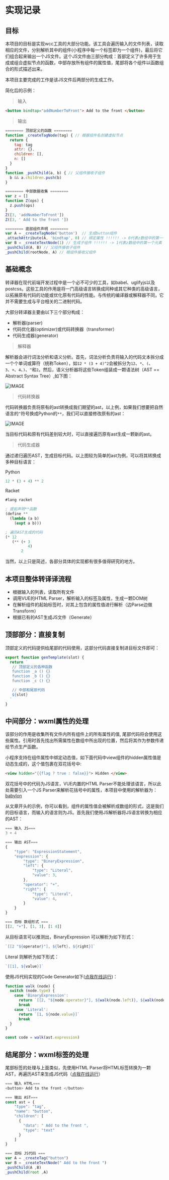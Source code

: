 # 实现记录

## 目标

本项目的目标是实现wcc工具的大部分功能。该工具会遍历输入的文件列表，读取相应的文件，分别解析其中的组件(小程序中每一个标签即为一个组件)，最后将它们组合起来输出一个JS文件。这个JS文件由三部分构成：首部定义了许多用于生成或组合虚拟节点的函数，中部存放所有组件的属性值，尾部将各个组件以函数组合的形式描述出来。

本项目主要完成的工作是该JS文件后两部分的生成工作。

简化后的示例：
> 输入

```html
<button bindtap="addNumberToFront"> Add to the front </button>
```

> 输出

```js
======== 顶部定义的函数 ========
function _createTagNode(tag) { // 根据组件名创建虚拟节点
  return {
    tag: tag
    attr: {},
    children: [],
    n: []
  }
}
function _pushChild(a, b) { // 父组件接收子组件
  b && a.children.push(b)
}

======== 中部数据收集 ========
var z = []
function Z(ops) {
  z.push(ops)
}
Z([3, 'addNumberToFront'])
Z([3, ' Add to the front '])

======== 底部组件声明 ========
var A = _createTagNode('button')  // 生成button组件
_attachAttribute(A, 'bindtap', 0) // 绑定属性 !!!!!! -> 0代表z数组中的第一个元素
var B = _createTextNode(1) // 生成子组件 !!!!!! -> 1代表z数组中的第一个元素
_pushChild(A, B) // 父组件接收子组件
_pushChild(rootNode, A) // 根组件接收父组件
```

## 基础概念

转译器在现代前端开发过程中是一个必不可少的工具，如babel、uglifyjs以及postcss。这些工具的作用是将一门高级语言转换成同种或其它种类的高级语言，以拓展原有代码的功能或优化原有代码的性能。与传统的编译器或解释器不同，它并不需要生成与平台相关的二进制代码。

大部分转译器主要由以下三个部分构成：

- 解析器(parser)
- 代码优化器(optimizer)或代码转换器（transformer）
- 代码生成器(generator)

> 解释器

解析器会进行词法分析和语义分析。首先，词法分析负责将输入的代码文本拆分成一个个单词或算符（统称Token），如`12 * (3 + 4)^2`会被拆分为`12`、`*`、`(`、`3`、`+`、`4`、`)`、`^`和`2`。然后，语义分析器将这些Token组装成一颗语法树（AST == Abstract Syntax Tree）,如下图：

![IMAGE](resources/D26E6CDB0A8FD3838D3BB09ECF22727C.jpg)

> 代码转换器

代码转换器负责将原有的ast转换成我们期望的ast，以上例，如果我们想要把自然语言的`^`符号换成Python的`**`，我们可以直接修改原有的ast：

![IMAGE](resources/C2DA06C0F8A4D40C55ADF4BB8D3312B4.jpg)

当目标代码和原有代码差别较大时，可以直接遍历原有ast生成一颗新的ast。

> 代码生成器

通过递归遍历AST，生成目标代码。以上图较为简单的ast为例，可以将其转换成多种目标语言：

Python

```python
12 * (3 + 4) ** 2
```

Racket

```lisp
#lang racket

; 提前声明**函数
(define **
  (lambda (a b)
    (expt a b)))

; 遍历AST生成的代码
(* 12
   (** (+ 3
          4)
       2
```

当然，以上只是简述，各部分具体的实现都有很多值得研究的地方。

## 本项目整体转译译流程

- 根据输入的列表，读取所有文件
- 调用VUE的HTML Parser，解析输入的标签及属性，生成一颗DOM树
- 在解析组件的起始标签时，对其上包含的属性值进行解析（边Parse边做Transform）
- 根据已有的AST生成JS文件（Generate）

## 顶部部分：直接复制

顶部定义的代码提供给尾部的代码使用，这部分代码直接复制进目标文件即可：

```js
export function genTemplate(slot) {
  return `
   // 顶部定义的各种函数
   function _a () {}
   function _b () {}
   function _c () {}

   // 中部和尾部代码
   ${slot}
  `
}
```

## 中间部分：wxml属性的处理

该部分的作用是收集所有文件内所有组件上的所有属性的值, 尾部代码将会使用这些属性。引用时首先找出所需属性在数组中所出现的位置，然后将其作为参数传递给节点生产函数。

小程序支持在组件属性中绑定动态值，如下面代码中view组件的hidden属性值是动态生成的，这个值包裹在双花括号中:

```html
<view hidden="{{flag ? true : false}}"> Hidden </view>
```

双花括号中的代码为JS语言，VUE内置的HTML Parser不能处理该语言，所以此处需要引入一个JS Parser来解析花括号中的属性，本项目中使用的解析器为：[babylon](https://github.com/babel/babylon)

从文章开头的示例，你可以看到，组件的属性值会被解析成数组的形式，这是我们的目标语言，而输入的语言则为JS。首先我们使用JS解析器将JS语言转换为相应的AST：

```js
=== 输入 JS===
3 + 4

=== 输出 AST===
{
    "type": "ExpressionStatement",
    "expression": {
        "type": "BinaryExpression",
        "left": {
            "type": "Literal",
            "value": 3,
        },
        "operator": "+",
        "right": {
            "type": "Literal",
            "value": 4,
        }
    }
}

=== 目标 数组形式 ===
[[2, "+"], [1, 3], [1 4]]
```

从目标语言可以推测出，BinaryExpression 可以解析为如下形式：

```js
`[[2 "${operator}"], ${left}, ${right}]`
```

Literal 则解析为如下形式：

```js
`[[1], ${value}]`
```

使用JS代码实现的Code Generator如下([点我在线运行](https://babeljs.io/repl/#?babili=false&evaluate=true&lineWrap=true&presets=stage-3&targets=&browsers=&builtIns=false&debug=false&code_lz=MYewdgzgLgBAhtGBeGBvAUDLMBEUCeADgKY4BcuAogB6EBOxEEAluAMpRxTEC2xYUHABpM2HMVoMmrMOTSjsYgiTk4AQszBw6-GvUYtwwhYtwAbYgDNBFDKfu5lpCjgAyzbnThnjD0zgA3bwBXZxgAZhNFAF8RPxwQEi8oEDpVAGpfBxw6ZgBzAAsbeT9FPCIwtw9iLx840qxAkLCAFijsaJNOzvRLYLBgKBkYAHdvAGsYAAowEAATYgBKEpgIEY9gAunZhYA6J2W7bGAEYhgAcg0tHT0pQzBzsnaGKGC6MBgAAwBtb4AmIS4AAkqB2xF2iRqXFS0RwAF1ASCxmZxjN5uCLNZFrEYEiJmi9rlClBsXDPu0AEYMODjEwnCBnc7uTzeR7PYivd5fb4ARkRoPRuyCZlC0TJlOptKw3XQ6FAkFgoAWyFG-IQUF2En00nAizl4AgIAsuzMIDyUyVSyAA&prettier=false&showSidebar=true))：

```js
function walk (node) {
  switch (node.type) {
    case 'BinaryExpression':
      return `[[2, "${node.operator}"], ${walk(node.left)}, ${walk(node.right)}]`
      break
    case 'Literal':
      return `[1, ${node.value}]`
      break
  }
}

const code = walk(ast.expression)
```

## 结尾部分：wxml标签的处理

尾部标签的处理与上面类似，先使用HTML Parser将HTML标签转换为一颗AST，再遍历AST来生成JS代码（[点我在线运行](https://babeljs.io/repl/#?babili=false&evaluate=true&lineWrap=true&presets=stage-3&targets=&browsers=&builtIns=false&debug=false&code_lz=MYewdgzgLgBAhtGBeGBvAUDLMBEUCeADgKY4BcuUcA5jgDSbY5hwC2pFOARgK5RTh6jLDmAALAJYAbACYAnYmHIwA2sOwZsW3DLhVlOGAEEZMmAPNjiMAGZzwsIdqYESBqMQAeUHOqwBfdQBddED0dBseMGAoCXAYakViOT1iADk2YgAKAEo0RgUoHjkwGAByAH1PMpgAahgAWT0xADoUsBkQVlyWgQBlKDkJMGosgGYANhyWiB4uaDksgCY6GDGcgG5Q8Mjo2PiAdzgpAGsYLLAQGWJVwjgFMCgM9jzNGFBIWF3gZ-sURLAyVSv1yjAgBwkUHEFyuxF6RGIr3UwAQ1jKVGoZQofhghWKpQABjisAA3e4wAAkqG-v38yBgFWAClSABUaFkcFTLtcWix2P4cDliZTUNy4eJpPJFC1WHBCFkJbJkAA-GBHU4KySyVY0zI5aYAKxAwyyZTKOUCziwFUIPAgYgAwlqZFkqXcHk9MnS6FTdfyhc4iVoURA0R5vFiYDi8SUYEGrWS5CK_cQ6ShGcyPCyvE9YRyubCWroqAKA1abXbHc7Xah3YpPfyYD7qVEfl6y1p44Ewh9EKBrvT1ScsggoKsyvYQFBzeheyApHCpCBRv3EUA&prettier=false&showSidebar=true)）

```js
=== 输入 HTML===
<button> Add to the front </button>

=== 输出 AST===
const ast = {
    "type": "tag",
    "name": "button",
    "children": [
      {
        "data": " Add to the front ",
        "type": "text"
      }
    ]
}

=== 目标 JS代码 ===
var A = _createTag("button")
var B = _createTextNode(" Add to the front ")
_pushChild(A ,B)
_pushChild(root ,A)
```
